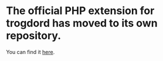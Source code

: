 # The official PHP extension for trogdord has moved to its own repository.

You can find it [here](https://github.com/crankycyclops/trogdord_php).
